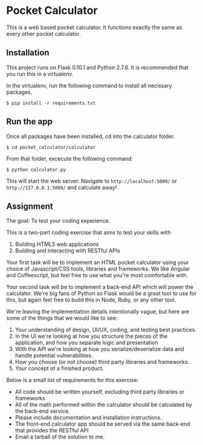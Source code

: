 # Pocket Calculator

This is a web based pocket calculator. It functions exactly the same as every other pocket calculator.

## Installation

This project runs on Flask 0.10.1 and Python 2.7.6. It is recommended that you run this in a virtualenv.

In the virtualenv, run the following command to install all necissary packages.

```
$ pip install -r requirements.txt
```

## Run the app

Once all packages have been installed, cd into the calculator folder.

```
$ cd pocket_calculator/calculator
```

From that folder, excecute the following command:

```
$ python calculator.py
```

This will start the web server. Navigate to `http://localhost:5000/` or `http://127.0.0.1:5000/` and calculate away!

## Assignment

The goal: To test your coding experience.

This is a two-part coding exercise that aims to test your skills with

1. Building HTML5 web applications
2. Building and interacting with RESTful APIs

Your first task will be to implement an HTML pocket calculator using your choice of Javascript/CSS tools, libraries and frameworks. We like Angular and Coffeescript, but feel free to use what you're most comfortable with.

Your second task will be to implement a back-end API which will power the calculator. We're big fans of Python so Flask would be a great tool to use for this, but again feel free to build this in Node, Ruby, or any other tool.

We're leaving the implementation details intentionally vague, but here are some of the things that we would like to see:

1. Your understanding of design, UI/UX, coding, and testing best practices.
2. In the UI we're looking at how you structure the pieces of the application, and how you separate logic and presentation
3. With the API we're looking at how you serialize/deserialize data and handle potential vulnerabilities.
4. How you choose (or not choose) third party libraries and frameworks.
5. Your concept of a finished product.

Below is a small list of requirements for this exercise:

- All code should be written yourself, excluding third party libraries or frameworks
- All of the math performed within the calculator should be calculated by the back-end service.
- Please include documentation and installation instructions.
- The front-end calculator app should be served via the same back-end that provides the RESTful API
- Email a tarball of the solution to me.
